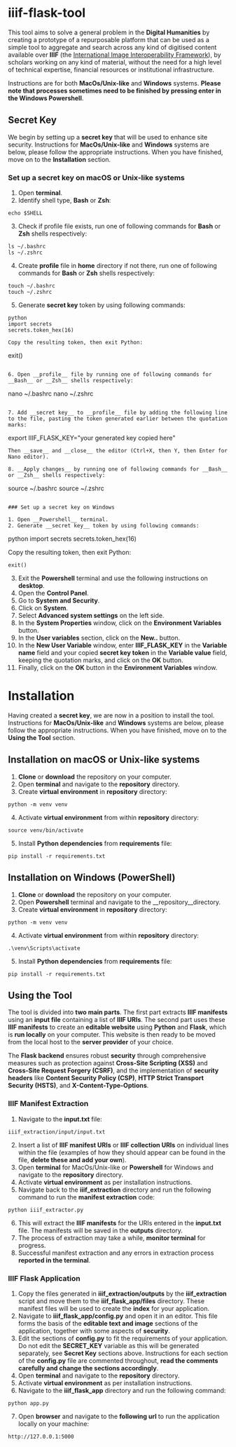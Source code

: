 # iiif-flask-tool

This tool aims to solve a general problem in the __Digital Humanities__ by creating a prototype of a repurposable platform that can be used as a simple tool to aggregate and search across any kind of digitised content available over __IIIF__ (the [International Image Interoperability Framework](https://iiif.io/)), by scholars working on any kind of material, without the need for a high level of technical expertise, financial resources or institutional infrastructure.

Instructions are for both __MacOs/Unix-like__ and __Windows__ systems. __Please note that processes sometimes need to be finished by pressing enter in the Windows Powershell__.

## Secret Key

We begin by setting up a __secret key__ that will be used to enhance site security. Instructions for __MacOs/Unix-like__ and __Windows__ systems are below, please follow the appropriate instructions. When you have finished, move on to the __Installation__ section. 

### Set up a secret key on macOS or Unix-like systems

1. Open __terminal__.
2. Identify shell type, __Bash__ or __Zsh__:
```
echo $SHELL
```

3. Check if profile file exists, run one of following commands for __Bash__ or __Zsh__ shells respectively:
```
ls ~/.bashrc
ls ~/.zshrc
```

4. Create __profile__ file in __home__ directory if not there, run one of following commands for __Bash__ or __Zsh__ shells respectively:
```
touch ~/.bashrc
touch ~/.zshrc
```

5. Generate __secret key__ token by using following commands:
```
python
import secrets
secrets.token_hex(16)

Copy the resulting token, then exit Python:

```
exit()
```

6. Open __profile__ file by running one of following commands for __Bash__ or __Zsh__ shells respectively:
```
nano ~/.bashrc
nano ~/.zshrc
```

7. Add __secret key__ to __profile__ file by adding the following line to the file, pasting the token generated earlier between the quotation marks:
```
export IIIF_FLASK_KEY="your generated key copied here"
```
Then __save__ and __close__ the editor (Ctrl+X, then Y, then Enter for Nano editor).

8. __Apply changes__ by running one of following commands for __Bash__ or __Zsh__ shells respectively:
``` 
source ~/.bashrc
source ~/.zshrc
```

### Set up a secret key on Windows

1. Open __Powershell__ terminal.
2. Generate __secret key__ token by using following commands:
```
python
import secrets
secrets.token_hex(16)

Copy the resulting token, then exit Python:

```
exit()
```

3. Exit the __Powershell__ terminal and use the following instructions on __desktop__.
4. Open the __Control Panel__.
5. Go to __System and Security__.
6. Click on __System__.
7. Select __Advanced system settings__ on the left side.
8. In the __System Properties__ window, click on the __Environment Variables__ button.
9. In the __User variables__ section, click on the __New..__ button.
10. In the __New User Variable__ window, enter __IIIF_FLASK_KEY__ in the __Variable name__ field and your copied __secret key token__ in the __Variable value__ field, keeping the quotation marks, and click on the __OK__ button.
11. Finally, click on the __OK__ button in the __Environment Variables__ window.

# Installation

Having created a __secret key__, we are now in a position to install the tool. Instructions for __MacOs/Unix-like__ and __Windows__ systems are below, please follow the appropriate instructions. When you have finished, move on to the __Using the Tool__ section. 

## Installation on macOS or Unix-like systems

1. __Clone__ or __download__ the repository on your computer.
2. Open __terminal__ and navigate to the __repository__ directory. 
3. Create __virtual environment__ in __repository__ directory:
```
python -m venv venv
```

4. Activate __virtual environment__ from within __repository__ directory:
``` 
source venv/bin/activate
```

5. Install __Python dependencies__ from __requirements__ file:
```
pip install -r requirements.txt
```

## Installation on Windows (PowerShell)

1. __Clone__ or __download__ the repository on your computer.
2. Open __Powershell__ terminal and navigate to the __repository__directory.
3. Create __virtual environment__ in __repository__ directory:
```
python -m venv venv
```

4. Activate __virtual environment__ from within __repository__ directory:
``` 
.\venv\Scripts\activate
```

5. Install __Python dependencies__ from __requirements__ file:
```
pip install -r requirements.txt
```

## Using the Tool

The tool is divided into __two main parts__. The first part extracts __IIIF manifests__ using an __input file__ containing a list of __IIIF URIs__. The second part uses these __IIIF manifests__ to create an __editable website__ using __Python__ and __Flask__, which is __run locally__ on your computer. This website is then ready to be moved from the local host to the __server provider__ of your choice.

The __Flask backend__ ensures robust __security__ through comprehensive measures such as protection against __Cross-Site Scripting (XSS)__ and __Cross-Site Request Forgery (CSRF)__, and the implementation of __security headers__ like __Content Security Policy (CSP)__, __HTTP Strict Transport Security (HSTS)__, and __X-Content-Type-Options__.

### IIIF Manifest Extraction

1. Navigate to the __input.txt__ file:
```
iiif_extraction/input/input.txt
```

2. Insert a list of __IIIF manifest URIs__ or __IIIF collection URIs__ on individual lines within the file (examples of how they should appear can be found in the file, __delete these and add your own__).
3. Open __terminal__ for MacOs/Unix-like or __Powershell__ for Windows and navigate to the __repository__ directory.
4. Activate __virtual environment__ as per installation instructions.
5. Navigate back to the __iiif_extraction__ directory and run the following command to run the __manifest extraction__ code:
```
python iiif_extractor.py
```

6. This will extract the __IIIF manifests__ for the URIs entered in the __input.txt__ file. The manifests will be saved in the __outputs__ directory.
7. The process of extraction may take a while, __monitor terminal__ for progress.
8. Successful manifest extraction and any errors in extraction process __reported in the terminal__.

### IIIF Flask Application

1. Copy the files generated in __iiif_extraction/outputs__ by the __iiif_extraction__ script and move them to the __iiif_flask_app/files__ directory. These manifest files will be used to create the __index__ for your application.
2. Navigate to __iiif_flask_app/config.py__ and open it in an editor. This file forms the basis of the __editable text and image__ sections of the application, together with some aspects of __security__.
3. Edit the sections of __config.py__ to fit the requirements of your application. Do not edit the __SECRET_KEY__ variable as this will be generated separately, see __Secret Key__ sections above. Instructions for each section of the __config.py__ file are commented throughout, __read the comments carefully and change the sections accordingly__.
4. Open __terminal__ and navigate to the __repository__ directory.
5. Activate __virtual environment__ as per installation instructions.
6. Navigate to the __iiif_flask_app__ directory and run the following command:
```
python app.py
```

7. Open __browser__ and navigate to the __following url__ to run the application locally on your machine:
```
http://127.0.0.1:5000
```
